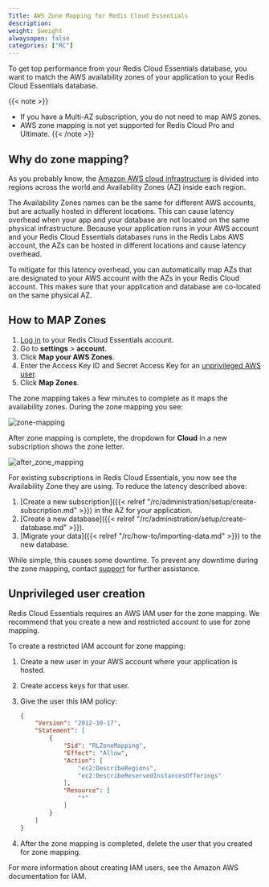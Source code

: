```yaml
---
Title: AWS Zone Mapping for Redis Cloud Essentials
description:
weight: $weight
alwaysopen: false
categories: ["RC"]
---
```

To get top performance from your Redis Cloud Essentials database,
you want to match the AWS availability zones of your application to your Redis Cloud Essentials database.

{{< note >}}
- If you have a Multi-AZ subscription,
you do not need to map AWS zones.
- AWS zone mapping is not yet supported for Redis Cloud Pro and Ultimate.
{{< /note >}}

## Why do zone mapping?

As you probably know, the [Amazon AWS cloud infrastructure](https://aws.amazon.com/about-aws/global-infrastructure/)
is divided into regions across the world and Availability Zones (AZ) inside each region.

The Availability Zones names can be the same for different AWS accounts,
but are actually hosted in different locations.
This can cause latency overhead when your app and your database are not located on the same physical infrastructure. Because your application runs in your AWS account and your Redis Cloud Essentials databases runs in the Redis Labs AWS account,
the AZs can be hosted in different locations and cause latency overhead.

To mitigate for this latency overhead, you can automatically map AZs that are designated to your AWS account
with the AZs in your Redis Cloud account.
This makes sure that your application and database are co-located on the same physical AZ.

## How to MAP Zones

1. [Log in](https://app.redislabs.com/#/login) to your Redis Cloud Essentials account.
1. Go to **settings** > **account**.
1. Click **Map your AWS Zones**.
1. Enter the Access Key ID and Secret Access Key for an [unprivileged AWS user](#unprivileged-user-creation).
1. Click **Map Zones**.

The zone mapping takes a few minutes to complete as it maps the availability zones.
During the zone mapping you see:

![zone-mapping](/images/rc/zone-mapping.png?width=600&height=359)

After zone mapping is complete, the dropdown for **Cloud** in a new subscription shows the zone letter.

![after_zone_mapping](/images/rc/after_zone_mapping.png?width=600&height=192)

For existing subscriptions in Redis Cloud Essentials, you now see the Availability Zone they are using.
To reduce the latency described above:

1. [Create a new subscription]({{< relref "/rc/administration/setup/create-subscription.md" >}}) in the AZ for your application.
1. [Create a new database]({{< relref "/rc/administration/setup/create-database.md" >}}).
1. [Migrate your data]({{< relref "/rc/how-to/importing-data.md" >}}) to the new database.

While simple, this causes some downtime.
To prevent any downtime during the zone mapping, contact [support](mailto:support@redislabs.com?Subject=Zero%20Downtime%20DB%20Migration) for further assistance.

## Unprivileged user creation

Redis Cloud Essentials requires an AWS IAM user for the zone mapping.
We recommend that you create a new and restricted account to use for zone mapping.

To create a restricted IAM account for zone mapping:

1. Create a new user in your AWS account where your application is hosted.
1. Create access keys for that user.
1. Give the user this IAM policy:

    ```json
    {
        "Version": "2012-10-17",
        "Statement": [
            {
                "Sid": "RLZoneMapping",
                "Effect": "Allow",
                "Action": [
                    "ec2:DescribeRegions",
                    "ec2:DescribeReservedInstancesOfferings"
                ],
                "Resource": [
                    "*"
                ]
            }
        ]
    }

    ```

1. After the zone mapping is completed, delete the user that you created for zone mapping.

For more information about creating IAM users, see the Amazon AWS documentation for IAM.
